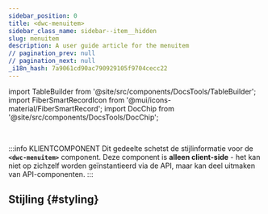```yaml
---
sidebar_position: 0
title: <dwc-menuitem>
sidebar_class_name: sidebar--item__hidden
slug: menuitem
description: A user guide article for the menuitem
// pagination_prev: null
// pagination_next: null
_i18n_hash: 7a9061cd90ac790929105f9704cecc22
---
```

import TableBuilder from '@site/src/components/DocsTools/TableBuilder';
import FiberSmartRecordIcon from '@mui/icons-material/FiberSmartRecord';
import DocChip from '@site/src/components/DocsTools/DocChip';

<DocChip chip='shadow' />

<br />

:::info KLIENTCOMPONENT
Dit gedeelte schetst de stijlinformatie voor de **`<dwc-menuitem>`** component. Deze component is **alleen client-side** - het kan niet op zichzelf worden geïnstantieerd via de API, maar kan deel uitmaken van API-componenten.
:::

## Stijling {#styling}

<TableBuilder name="dwc-menuitem" clientComponent />
